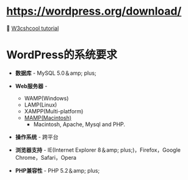 # https://wordpress.org/download/
📜 [W3cshcool tutorial](https://www.w3cschool.cn/wordpress/wordpress_installation.html)


# WordPress的系统要求
-   **数据库** - MySQL 5.0＆amp; plus;
-   **Web服务器** -
    -   WAMP(Windows)
    -   LAMP(Linux)
    -   XAMPP(Multi-platform)
    -   [MAMP(Macintosh)](https://joejoomla.com/setting-up-the-mamp-environment-on-your-macintosh-computer)
		-   Macintosh, Apache, Mysql and PHP.

-   **操作系统** - 跨平台
-   **浏览器支持** - IE(Internet Explorer 8＆amp; plus;)，Firefox，Google Chrome，Safari，Opera
-   **PHP兼容性** - PHP 5.2＆amp; plus;